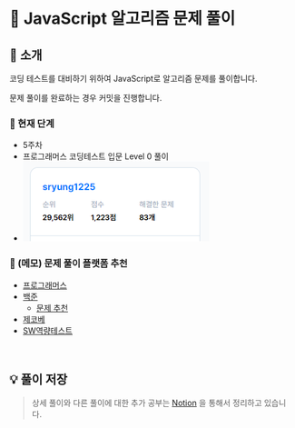 # 🤮 JavaScript 알고리즘 문제 풀이

## 👋 소개

코딩 테스트를 대비하기 위하여 JavaScript로 알고리즘 문제를 풀이합니다.

문제 풀이를 완료하는 경우 커밋을 진행합니다.

### 🌱 현재 단계
- 5주차
- 프로그래머스 코딩테스트 입문 Level 0 풀이
- ![프로그래머스 현재 상태](./assets/status_programmers.PNG)

### 🎒 (메모) 문제 풀이 플랫폼 추천
- [프로그래머스](https://programmers.co.kr/)
- [백준](https://www.acmicpc.net/step)
  - [문제 추천](https://devjeong.com/algorithm/algorithm-1/#코딩-테스트-대비-백준-문제-추천)
- [제코베](https://paullab.co.kr/codefestival.html)
- [SW역량테스트](https://swexpertacademy.com/main/capacityTest/main.do)

<br>

## 💡 풀이 저장

> 상세 풀이와 다른 풀이에 대한 추가 공부는 [Notion](https://eve1225.notion.site/7d0a802bb0da46fda1dec663bd41efb9?v=4bda3b722aab427d90e1a3fcc6facf2c) 을 통해서 정리하고 있습니다.

